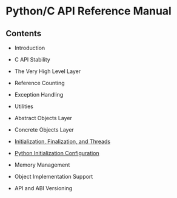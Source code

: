 # Python/C API Reference Manual

## Contents

- Introduction

- C API Stability

- The Very High Level Layer

- Reference Counting

- Exception Handling

- Utilities

- Abstract Objects Layer

- Concrete Objects Layer

- [Initialization, Finalization, and Threads](initialization-finalization-and-threads.md)

- [Python Initialization Configuration](python-initialization-configuration.md)

- Memory Management

- Object Implementation Support

- API and ABI Versioning
